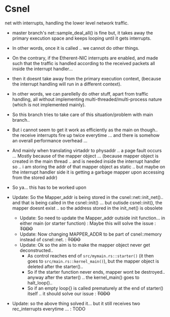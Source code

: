 # Csnel

net with interrupts, handling the lower level network traffic.

- master branch's net::sample_deal_all() is fine but, it takes away the primary execution space and keeps looping until it gets interrupts.
- In other words, once it is called .. we cannot do other things.
- On the contrary, if the Etherent-NIC interrupts are enabled, and made such that the traffic is handled according to the received packets all inside the interrupt handler...
- then it doesnt take away from the primary execution context, (because the interrupt handling will run in a different context).
- In other words, we can parellelly do other stuff, apart from traffic handling, all without implementing multi-threaded/multi-process nature (which is not implemented mainly).
- So this branch tries to take care of this situation/problem with main branch..
- But i cannot seem to get it work as efficiently as the main on though.. the receive interrupts fire up twice everytime ... and there is somehow an overall performance overhead ...
- And mainly when translating virtaddr to physaddr .. a page fault occurs ... Mostly because of the mapper object ... (because mapper object is created in the main thread .. and is needed inside the interrupt handler so .. i am storing the addr of that mapper object as static .. but maybe on the interrupt handler side it is getting a garbage mapper upon accessing from the stored addr)
- So ya... this has to be worked upon

- Update: So the Mapper_addr is being stored in the csnel::net::init_net().. and that is being called in the csnel::init() ... but outisde csnel::init(), the mapper doesnt exist .. so the address stored in the init_net() is obsolete
  - Update: So need to update the Mapper_addr outside init function... in either main (or starter function) : Maybe this will solve the issue : ~~TODO~~
  - Update: Now changing MAPPER_ADDR to be part of csnel::memory instead of csnel::net. : ~~TODO~~
  - Update: Ok so the aim is to make the mapper object never get deconstructed..
    - As control reaches end of `src/mymain.rs::starter()` (it then goes to `src/main.rs::kernel_main()`), but the mapper object is deleted after the starter()..
	- So if the starter function never ends, mapper wont be destroyed.. anyway after the starter() .. the kernel_main() goes to halt_loop()..
	- So if an empty loop{} is called prematurely at the end of starter() itself .. it should solve our issue : ~~TODO~~
- Update: so the above thing solved it... but it still receives two rec_interrupts everytime ... : TODO